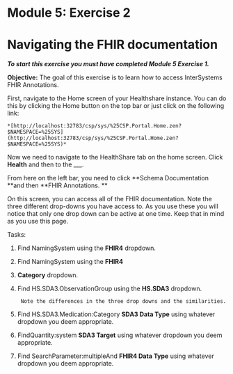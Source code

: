# Module 5: Exercise 2


# Navigating the FHIR documentation

***To start this exercise you must have completed Module 5 Exercise 1.***

**Objective:** The goal of this exercise is to learn how to access InterSystems FHIR Annotations.

First, navigate to the Home screen of your Healthshare instance. You can do this by clicking the Home button on the top bar or just click on the following link:

	*[http://localhost:32783/csp/sys/%25CSP.Portal.Home.zen?$NAMESPACE=%25SYS](http://localhost:32783/csp/sys/%25CSP.Portal.Home.zen?$NAMESPACE=%25SYS)*

Now we need to navigate to the HealthShare tab on the home screen. Click **Health** and then to the ___. 

From here on the left bar, you need to click **Schema Documentation **and then **FHIR Annotations. **

On this screen, you can access all of the FHIR documentation. Note the three different drop-downs you have access to. As you use these you will notice that only one drop down can be active at one time. Keep that in mind as you use this page.

Tasks:



1. Find NamingSystem using the **FHIR4** dropdown.
2. Find NamingSystem using the **FHIR4**
3. **Category** dropdown.
4. Find HS.SDA3.ObservationGroup using the **HS.SDA3** dropdown.

		Note the differences in the three drop downs and the similarities.



5. Find HS.SDA3.Medication:Category  **SDA3 Data Type** using whatever dropdown you deem appropriate.
6. FindQuantity:system **SDA3 Target** using whatever dropdown you deem appropriate.
7. Find SearchParameter:multipleAnd **FHIR4 Data Type** using whatever dropdown you deem appropriate.

